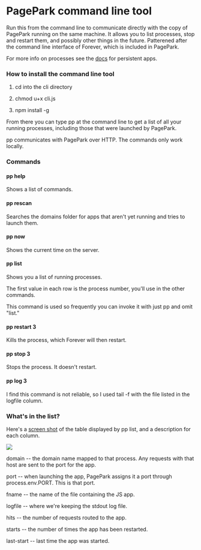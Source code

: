 # PagePark command line tool

Run this from the command line to communicate directly with the copy of PagePark running on the same machine. It allows you to list processes, stop and restart them, and possibly other things in the future. Patterened after the command line interface of Forever, which is included in PagePark.

For more info on processes see the <a href="https://github.com/scripting/pagePark/blob/master/docs/persistentapps.md">docs</a> for persistent apps. 

### How to install the command line tool

1. cd into the cli directory

2. chmod u+x cli.js

3. npm install -g

From there you can type pp at the command line to get a list of all your running processes, including those that were launched by PagePark. 

pp communicates with PagePark over HTTP. The commands only work locally.

### Commands

#### pp help

Shows a list of commands.

#### pp rescan

Searches the domains folder for apps that aren't yet running and tries to launch them.

#### pp now

Shows the current time on the server.

#### pp list

Shows you a list of running processes. 

The first value in each row is the process number, you'll use in the other commands. 

This command is used so frequently you can invoke it with just pp and omit "list."

#### pp restart 3

Kills the process, which Forever will then restart. 

#### pp stop 3

Stops the process. It doesn't restart. 

#### pp log 3

I find this command is not reliable, so I used tail -f with the file listed in the logfile column.

### What's in the list?

Here's a <a href="http://scripting.com/images/2021/07/28/ppCliScreen.png">screen shot</a> of the table displayed by pp list, and a description for each column.

<img src="http://scripting.com/images/2021/07/28/ppCliScreen.png">

domain -- the domain name mapped to that process. Any requests with that host are sent to the port for the app. 

port -- when launching the app, PagePark assigns it a port through process.env.PORT. This is that port.

fname -- the name of the file containing the JS app.

logfile -- where we're keeping the stdout log file.

hits -- the number of requests routed to the app.

starts -- the number of times the app has been restarted.

last-start -- last time the app was started. 



